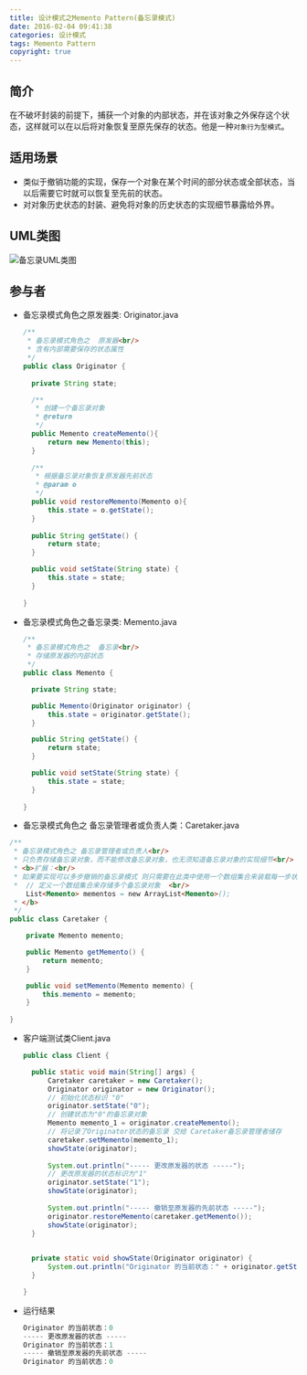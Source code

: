 ```yaml
---
title: 设计模式之Memento Pattern(备忘录模式)
date: 2016-02-04 09:41:38
categories: 设计模式
tags: Memento Pattern
copyright: true
---
```


## 简介

在不破坏封装的前提下，捕获一个对象的内部状态，并在该对象之外保存这个状态，这样就可以在以后将对象恢复至原先保存的状态。他是一种`对象行为型模式`。

## 适用场景

- 类似于撤销功能的实现，保存一个对象在某个时间的部分状态或全部状态，当以后需要它时就可以恢复至先前的状态。
- 对对象历史状态的封装、避免将对象的历史状态的实现细节暴露给外界。

## UML类图

![备忘录UML类图](https://www.flyada.com/images/%E5%A4%87%E5%BF%98%E5%BD%95UML%E7%B1%BB%E5%9B%BE.png)

## 参与者

- 备忘录模式角色之原发器类: Originator.java
  
  ``` java
  /**
   * 备忘录模式角色之  原发器<br/>
   * 含有内部需要保存的状态属性
   */
  public class Originator {
  	
  	private String state;
  
  	/**
  	 * 创建一个备忘录对象 
  	 * @return
  	 */
  	public Memento createMemento(){
  		return new Memento(this);
  	}
  	
  	/**
  	 * 根据备忘录对象恢复原发器先前状态  
  	 * @param o
  	 */
  	public void restoreMemento(Memento o){
  		this.state = o.getState();
  	}
  	
  	public String getState() {
  		return state;
  	}
  
  	public void setState(String state) {
  		this.state = state;
  	}
  	
  }
  ```


- 备忘录模式角色之备忘录类: Memento.java
  
  ``` java
  /**
   * 备忘录模式角色之  备忘录<br/>
   * 存储原发器的内部状态
   */
  public class Memento {
  
  	private String state;
  
  	public Memento(Originator originator) {
  		this.state = originator.getState();
  	}
  
  	public String getState() {
  		return state;
  	}
  
  	public void setState(String state) {
  		this.state = state;
  	}
  	
  }
  ```


- 备忘录模式角色之 备忘录管理者或负责人类：Caretaker.java

``` java
/**
 * 备忘录模式角色之 备忘录管理者或负责人<br/>
 * 只负责存储备忘录对象，而不能修改备忘录对象，也无须知道备忘录对象的实现细节<br/>
 * <b>扩展：<br/>
 * 如果要实现可以多步撤销的备忘录模式 则只需要在此类中使用一个数组集合来装载每一步状态的备忘录对象 如：<br/>
 *  // 定义一个数组集合来存储多个备忘录对象  <br/>
	List<Memento> mementos = new ArrayList<Memento>();
 * </b>
 */
public class Caretaker {

	private Memento memento;

	public Memento getMemento() {
		return memento;
	}

	public void setMemento(Memento memento) {
		this.memento = memento;
	}
	
}
```

- 客户端测试类Client.java
  
  ``` java
  public class Client {
  
  	public static void main(String[] args) {
  		Caretaker caretaker = new Caretaker();
  		Originator originator = new Originator();
  		// 初始化状态标识 "0"
  		originator.setState("0");
  		// 创建状态为"0"的备忘录对象
  		Memento memento_1 = originator.createMemento();
  		// 将记录了Originator状态的备忘录 交给 Caretaker备忘录管理者储存
  		caretaker.setMemento(memento_1);
  		showState(originator);
  		
  		System.out.println("----- 更改原发器的状态 -----");
  		// 更改原发器的状态标识为"1"
  		originator.setState("1");
  		showState(originator);
  		
  		System.out.println("----- 撤销至原发器的先前状态 -----");
  		originator.restoreMemento(caretaker.getMemento());
  		showState(originator);
  	}
  
  	
  	private static void showState(Originator originator) {
  		System.out.println("Originator 的当前状态：" + originator.getState());
  	}
  
  }
  ```


- 运行结果
  
  ``` java
  Originator 的当前状态：0
  ----- 更改原发器的状态 -----
  Originator 的当前状态：1
  ----- 撤销至原发器的先前状态 -----
  Originator 的当前状态：0
  ```